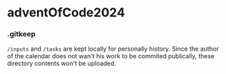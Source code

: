 # adventOfCode2024

### .gitkeep

`/inputs` and `/tasks` are kept locally for personally history. Since the author of the calendar does not wan't his work to be commited publically, these directory contents won't be uploaded.
